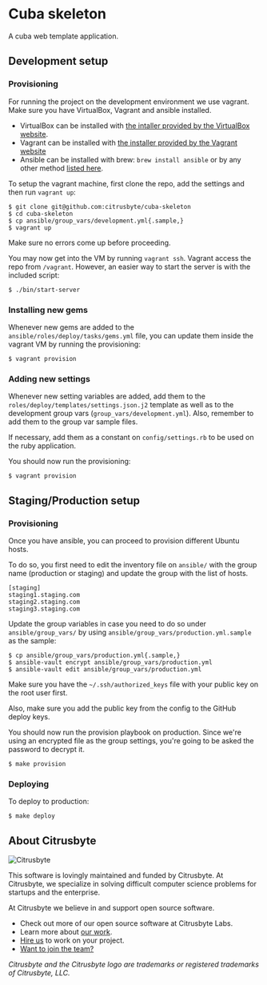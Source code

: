 # Cuba skeleton

A cuba web template application.

## Development setup

### Provisioning

For running the project on the development environment we use vagrant.
Make sure you have VirtualBox, Vagrant and ansible installed.
* VirtualBox can be installed with [the intaller provided by the VirtualBox
website](https://www.virtualbox.org/wiki/Downloads).
* Vagrant can be installed with [the installer provided by the Vagrant
website](http://www.vagrantup.com/downloads.html)
* Ansible can be installed with brew: `brew install ansible` or by any other
  method [listed here](http://docs.ansible.com/intro_installation.html).

To setup the vagrant machine, first clone the repo, add the settings and then
run `vagrant up`:
```
$ git clone git@github.com:citrusbyte/cuba-skeleton
$ cd cuba-skeleton
$ cp ansible/group_vars/development.yml{.sample,}
$ vagrant up
```

Make sure no errors come up before proceeding.

You may now get into the VM by running `vagrant ssh`. Vagrant access the repo
from `/vagrant`. However, an easier way to start the server is with the
included script:
```
$ ./bin/start-server
```

### Installing new gems

Whenever new gems are added to the `ansible/roles/deploy/tasks/gems.yml` file,
you can update them inside the vagrant VM by running the provisioning:
```
$ vagrant provision
```

### Adding new settings

Whenever new setting variables are added, add them to the
`roles/deploy/templates/settings.json.j2` template as well as to the development
group vars (`group_vars/development.yml`). Also, remember to add them to the
group var sample files.

If necessary, add them as a constant on `config/settings.rb` to be used on the
ruby application.

You should now run the provisioning:
```
$ vagrant provision
```

## Staging/Production setup

### Provisioning

Once you have ansible, you can proceed to provision different Ubuntu hosts.

To do so, you first need to edit the inventory file on `ansible/` with the group
name (production or staging) and update the group with the list of hosts.
```
[staging]
staging1.staging.com
staging2.staging.com
staging3.staging.com
```

Update the group variables in case you need to do so under
`ansible/group_vars/` by using `ansible/group_vars/production.yml.sample` as
the sample:
```
$ cp ansible/group_vars/production.yml{.sample,}
$ ansible-vault encrypt ansible/group_vars/production.yml
$ ansible-vault edit ansible/group_vars/production.yml
```

Make sure you have the `~/.ssh/authorized_keys` file with your public key on the
root user first.

Also, make sure you add the public key from the config to the GitHub deploy
keys.

You should now run the provision playbook on production. Since we're using an
encrypted file as the group settings, you're going to be asked the password to
decrypt it.

```
$ make provision
```

### Deploying

To deploy to production:

```
$ make deploy
```

## About Citrusbyte

![Citrusbyte](http://i.imgur.com/W6eISI3.png)

This software is lovingly maintained and funded by Citrusbyte.
At Citrusbyte, we specialize in solving difficult computer science problems for startups and the enterprise.

At Citrusbyte we believe in and support open source software.
* Check out more of our open source software at Citrusbyte Labs.
* Learn more about [our work](https://citrusbyte.com/portfolio).
* [Hire us](https://citrusbyte.com/contact) to work on your project.
* [Want to join the team?](http://careers.citrusbyte.com)

*Citrusbyte and the Citrusbyte logo are trademarks or registered trademarks of Citrusbyte, LLC.*
